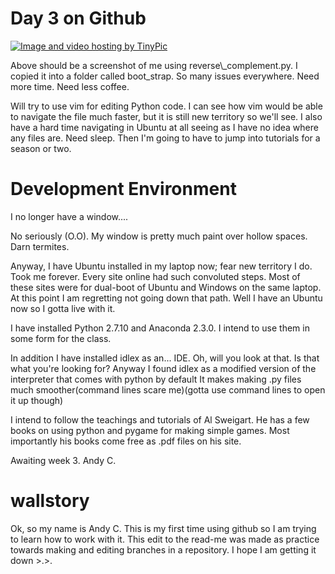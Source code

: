 # Day 3 on Github
<a href="http://tinypic.com?ref=29xcgns" target="_blank"><img src="http://i61.tinypic.com/29xcgns.jpg" border="0" alt="Image and video hosting by TinyPic"></a>
<p>
Above should be a screenshot of me using reverse\_complement.py. I copied it into a folder called boot_strap.
So many issues everywhere. Need more time. Need less coffee. 
</p>

<p>
Will try to use vim for editing Python code. I can see how vim would be able to navigate the file much faster, but it is still new territory so we'll see. I also have a hard time navigating in Ubuntu at all seeing as I have no idea where any files are. Need sleep. Then I'm going to have to jump into tutorials for a season or two. 
</p>




<h1> Development Environment </h1>

<p>
I no longer have a window....
</p>

<p>
  No seriously (O.O). 
  My window is pretty much paint over hollow spaces. Darn termites.
</p>

<p>
  Anyway, I have Ubuntu installed in my laptop now; fear new territory I do. 
  Took me forever. 
  Every site online had such convoluted steps. 
  Most of these sites were for dual-boot of Ubuntu and Windows on the same laptop. 
  At this point I am regretting not going down that path. 
  Well I have an Ubuntu now so I gotta live with it. 
</p>

<p>
I have installed Python 2.7.10 and Anaconda 2.3.0. 
I intend to use them in some form for the class.
</p>

<p>
In addition I have installed idlex as an... IDE. Oh, will you look at that. 
Is that what you're looking for? 
Anyway I found idlex as a modified version of the interpreter that comes with python by default
It makes making .py files much smoother(command lines scare me)(gotta use command lines to open it up though)
</p>

<p>
I intend to follow the teachings and tutorials of Al Sweigart. 
He has a few books on using python and pygame for making simple games.
Most importantly his books come free as .pdf files on his site. 
</p>

<p>
Awaiting week 3. 
Andy C. 
</p>

<h1>
wallstory
</h1>

<p>
Ok, so my name is Andy C.
This is my first time using github so I am trying to learn how to work with it. 
This edit to the read-me was made as practice towards making and editing branches in a repository.
I hope I am getting it down >.>. 
</p>

